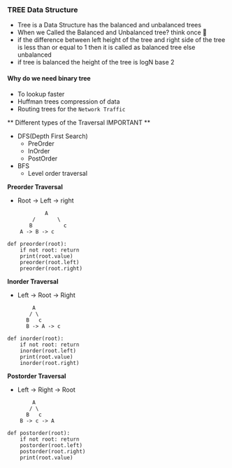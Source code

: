 ### TREE Data Structure

- Tree is a Data Structure has the balanced and unbalanced trees
- When we Called the Balanced and Unbalanced tree? think once 🤔
- if the difference between left height of the tree and right side of the tree is less than or equal to 1 then it is called as balanced tree else unbalanced
- if tree is balanced the height of the tree is logN base 2 
#### Why do we need binary tree
- To lookup faster
- Huffman trees compression of data
- Routing trees for the `Network Traffic`

** Different types of the Traversal IMPORTANT **
- DFS(Depth First Search)
    - PreOrder
    - InOrder
    - PostOrder
- BFS
    - Level order traversal

**Preorder Traversal**
- Root -> Left -> right

```
            A
        /       \
       B          c
    A -> B -> c
```

```
def preorder(root):
    if not root: return
    print(root.value)
    preorder(root.left)
    preorder(root.right)
```

**Inorder Traversal**
- Left -> Root -> Right
```
        A
       / \
      B   c
      B -> A -> c
```

```
def inorder(root):
    if not root: return
    inorder(root.left)
    print(root.value)
    inorder(root.right)
```


**Postorder Traversal**
- Left -> Right -> Root
```
        A
       / \
      B   c
    B -> c -> A
```

```
def postorder(root):
    if not root: return
    postorder(root.left)
    postorder(root.right)
    print(root.value)
```
